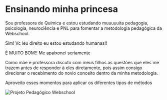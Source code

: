 # Ensinando minha princesa

Sou professora de Química e estou estudando muuuuuita pedagogia, psicologia, neurociência 
e PNL para fomentar a metodologia pedagógica da Webschool.

Sim! Vc leu direito eu estou estudando humanas!! 

É MUITO BOM!! Me apaixonei seriamente

Como mãe e professora discuto com meus filhos as questões que eles me trazem antes de responder
à eles diretamente, pois assim consigo direcionar o recebimento do novio conceito dentro da minha
metodologia.

Aproveito esses momentos para aplicar os diferentes tipos de métodos 

![Projeto Pedagógico Webschool](https://github.com/fpchemical/Projeto-Pedagogico-Webschool)


